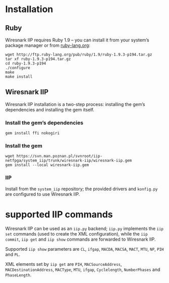 # Installation

## Ruby

Wiresnark IIP requires Ruby 1.9 – you can install
it from your system’s package manager or from
[ruby-lang.org](http://www.ruby-lang.org/en/downloads):

    wget http://ftp.ruby-lang.org/pub/ruby/1.9/ruby-1.9.3-p194.tar.gz
    tar xf ruby-1.9.3-p194.tar.gz
    cd ruby-1.9.3-p194
    ./configure
    make
    make install

## Wiresnark IIP

Wiresnark IIP installation is a two-step process: installing
the gem’s dependencies and installing the gem itself.

### Install the gem’s dependencies

    gem install ffi nokogiri

### Install the gem

    wget https://svn.man.poznan.pl/svnroot/iip-netfpga/system_iip/trunk/wiresnark-iip/wiresnark-iip.gem
    gem install --local wiresnark-iip.gem

### IIP

Install from the `system_iip` repository; the provided
drivers and `konfig.py` are configured to use Wiresnark IIP.

# supported IIP commands

Wiresnark IIP can be used as an `iip.py` backend; `iip.py`
implements the `iip set` commands (used to create the
XML configuration), while the `iip commit`, `iip get`
and `iip show` commands are forwarded to Wiresnark IIP.

Supported `iip show` parameters are `CL`, `ifgap`,
`MACDA`, `MACSA`, `MACT`, `MTU`, `NP`, `PIH` and `PL`.

XML elements set by `iip get` are `PIH`, `MACSourceAddress`,
`MACDestinationAddress`, `MACType`, `MTU`, `ifgap`,
`Cyclelength`, `NumberPhases` and `PhaseLength`.
